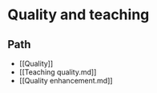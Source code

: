 # Quality and teaching

## Path

- [[Quality]] 
- [[Teaching quality.md]]
- [[Quality enhancement.md]]
